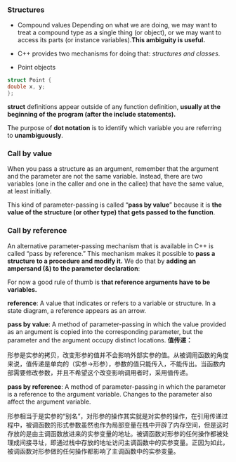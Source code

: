 ### Structures
- Compound values
Depending on what we are doing, we may want to treat a compound type as a single thing (or object), or we may want to access its parts (or instance variables).**This ambiguity is useful.**

- C++ provides two mechanisms for doing that: *structures and classes*.

- Point objects
```c++
struct Point { 
double x, y; 
};
```
**struct** definitions appear outside of any function definition, **usually at the beginning of the program (after the include statements).**

The purpose of **dot notation** is to identify which variable you are referring to **unambiguously**.

### Call by value
When you pass a structure as an argument, remember that the argument and the parameter are not the same variable. Instead, there are two variables (one in the caller and one in the callee) that have the same value, at least initially. 

This kind of parameter-passing is called “**pass by value**” because it is **the value of the structure (or other type) that gets passed to the function**.

### Call by reference
An alternative parameter-passing mechanism that is available in C++ is called “pass by reference.” This mechanism makes it possible to **pass a structure to a procedure and modify it.**
We do that by **adding an ampersand (&) to the parameter declaration**:

For now a good rule of thumb is **that reference arguments have to be variables.**


**reference**:  A value that indicates or refers to a variable or structure. In a state diagram, a reference appears as an arrow.

**pass by value**: A method of parameter-passing in which the value provided as an argument is copied into the corresponding parameter, but the parameter and the argument occupy distinct locations.
**值传递：**

形参是实参的拷贝，改变形参的值并不会影响外部实参的值。从被调用函数的角度来说，值传递是单向的（实参->形参），参数的值只能传入，不能传出。当函数内部需要修改参数，并且不希望这个改变影响调用者时，采用值传递。

**pass by reference**: A method of parameter-passing in which the parameter is a reference to the argument variable. Changes to the parameter also affect the argument variable.

形参相当于是实参的“别名”，对形参的操作其实就是对实参的操作，在引用传递过程中，被调函数的形式参数虽然也作为局部变量在栈中开辟了内存空间，但是这时存放的是由主调函数放进来的实参变量的地址。被调函数对形参的任何操作都被处理成间接寻址，即通过栈中存放的地址访问主调函数中的实参变量。正因为如此，被调函数对形参做的任何操作都影响了主调函数中的实参变量。